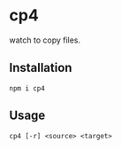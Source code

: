 # cp4

watch to copy files.

## Installation
```
npm i cp4
```

## Usage
```
cp4 [-r] <source> <target>
```

